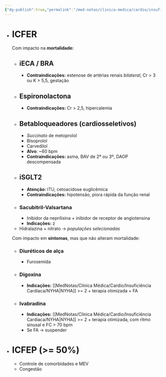 ```yaml
---
{"dg-publish":true,"permalink":"/med-notas/clinica-medica/cardio/insuficiencia-cardiaca/tratamento-ambulatorial-da-ic/","tags":["review"]}
---
```



- # ICFER
	Com impacto na **mortalidade:**
	- ## iECA / BRA
		- **Contraindicações:** estenose de artérias renais *bilateral*, Cr > 3 ou K > 5,5, gestação
	- ## Espironolactona
		- **Contraindicações:** Cr > 2,5, hipercalemia
	- ## Betabloqueadores (cardiosseletivos)
		- *Succinato* de metoprolol
		- Bisoprolol
		- Carvedilol
		- **Alvo**: ~60 bpm
		- **Contraindicações:** asma, BAV de 2º ou 3º, DAOP descompensada
	- ## iSGLT2
		- **Atenção:** ITU, cetoacidose euglicêmica
		- **Contraindicações:** hipotensão, piora rápida da função renal
	- ### Sacubitril-Valsartana
		- Inibidor da neprilisina + inibidor de receptor de angiotensina
		- **Indicações:** z
	- Hidralazina + nitrato -> *populações selecionadas*

	Com impacto em **sintomas**, mas que não alteram mortalidade:
	- ### Diuréticos de alça
		- Furosemida
	- ### Digoxina
		- **Indicações:** [[MedNotas/Clínica Médica/Cardio/Insuficiência Cardíaca/NYHA\|NYHA]] >= 2 + terapia otimizada + FA
	- ### Ivabradina
		- **Indicações:** [[MedNotas/Clínica Médica/Cardio/Insuficiência Cardíaca/NYHA\|NYHA]] >= 2 + terapia otimizada, com ritmo sinusal e FC > 70 bpm
		- Se FA -> suspender

- # ICFEP (>= 50%)
	- Controle de comorbidades e MEV
	- Congestão